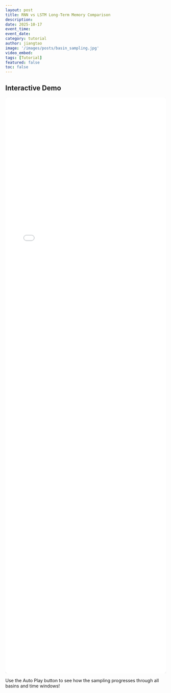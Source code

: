 ```yaml
---
layout: post
title: RNN vs LSTM Long-Term Memory Comparison
description: 
date: 2025-10-17
event_time:        
event_date: 
category: tutorial
author: jiangtao
image: '/images/posts/basin_sampling.jpg'
video_embed:
tags: [Tutorial]
featured: false
toc: false
---
```


## Interactive Demo

<div style="width: 100%; overflow-x: auto;">
<iframe src="{{ site.baseurl }}/assets/rnn_lstm.html" 
        style="width: 100%; height: 1800px; border: none; border-radius: 8px; box-shadow: 0 4px 6px rgba(0,0,0,0.1);" 
        title="">
</iframe>
</div>

Use the Auto Play button to see how the sampling progresses through all basins and time windows!
